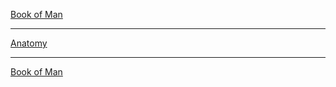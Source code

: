 [Book of Man](https://vimeo.com/436202793)

---

[Anatomy](https://vimeo.com/436202793)

---

[Book of Man](https://vimeo.com/436202793)